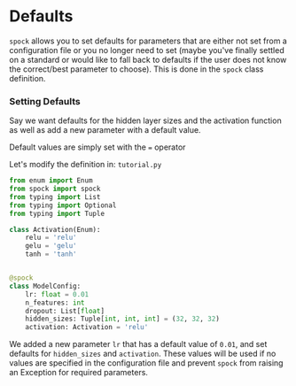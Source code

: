 # Defaults

`spock` allows you to set defaults for parameters that are either not set from a configuration file or you no longer
need to set (maybe you've finally settled on a standard or would like to fall back to defaults if the user does not
know the correct/best parameter to choose). This is done in the `spock` class definition.


### Setting Defaults

Say we want defaults for the hidden layer sizes and the activation function as well as add a new parameter with a 
default value.

Default values are simply set with the `=` operator

Let's modify the definition in: `tutorial.py`

```python
from enum import Enum
from spock import spock
from typing import List
from typing import Optional
from typing import Tuple

class Activation(Enum):
    relu = 'relu'
    gelu = 'gelu'
    tanh = 'tanh'


@spock
class ModelConfig:
    lr: float = 0.01
    n_features: int
    dropout: List[float]
    hidden_sizes: Tuple[int, int, int] = (32, 32, 32)
    activation: Activation = 'relu'
```

We added a new parameter `lr` that has a default value of `0.01`, and set defaults for `hidden_sizes` and `activation`.
These values will be used if no values are specified in the configuration file and prevent `spock` from raising an
Exception for required parameters.
